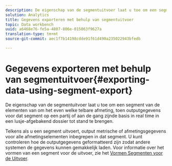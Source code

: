 ```yaml
---
description: De eigenschap van de segmentuitvoer laat u toe om een segment van de elementen van om het even welke telbare afmeting, toen outputgegevens voor dat segment op een partij of aan de gang zijnde basis in real time in een lusje-afgebakend dossier tot stand te brengen.
solution: Analytics
title: Gegevens exporteren met behulp van segmentuitvoer
topic: Data workbench
uuid: a6468e76-fe5a-4807-806e-015063f9627a
translation-type: tm+mt
source-git-commit: aec1f7b14198cdde91f61d490a235022943bfedb

---
```



# Gegevens exporteren met behulp van segmentuitvoer{#exporting-data-using-segment-export}

De eigenschap van de segmentuitvoer laat u toe om een segment van de elementen van om het even welke telbare afmeting, toen outputgegevens voor dat segment op een partij of aan de gang zijnde basis in real time in een lusje-afgebakend dossier tot stand te brengen.

Telkens als u een segment uitvoert, output metrische of afmetingsgegevens voor alle afmetingselementen inbegrepen in dat segment. U kunt controleren hoe de outputgegevens geformatteerd zijn zodat andere systemen de gegevens kunnen gemakkelijk laden. Voor informatie over het vormen van een segment voor de uitvoer, zie het [Vormen Segmenten voor de Uitvoer](../../../home/c-get-started/c-exp-data-seg-exp/t-config-sgts-expt.md#task-8857f221fa66463990ec9b60db6db372).
